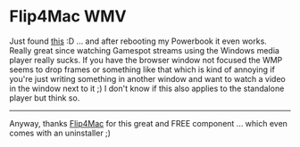 # Flip4Mac WMV

Just found [this](http://coolosxapps.net/2006/01/11/windows-media-components-for-quicktime/) :D ... and after rebooting my Powerbook it even works. Really great since watching Gamespot streams using the Windows media player really sucks. If you have the browser window not focused the WMP seems to drop frames or something like that which is kind of annoying if you're just writing something in another window and want to watch a video in the window next to it ;) I don't know if this also applies to the standalone player but think so.

-------------------------------



Anyway, thanks [Flip4Mac](http://www.flip4mac.com/) for this great and FREE component ... which even comes with an uninstaller ;)